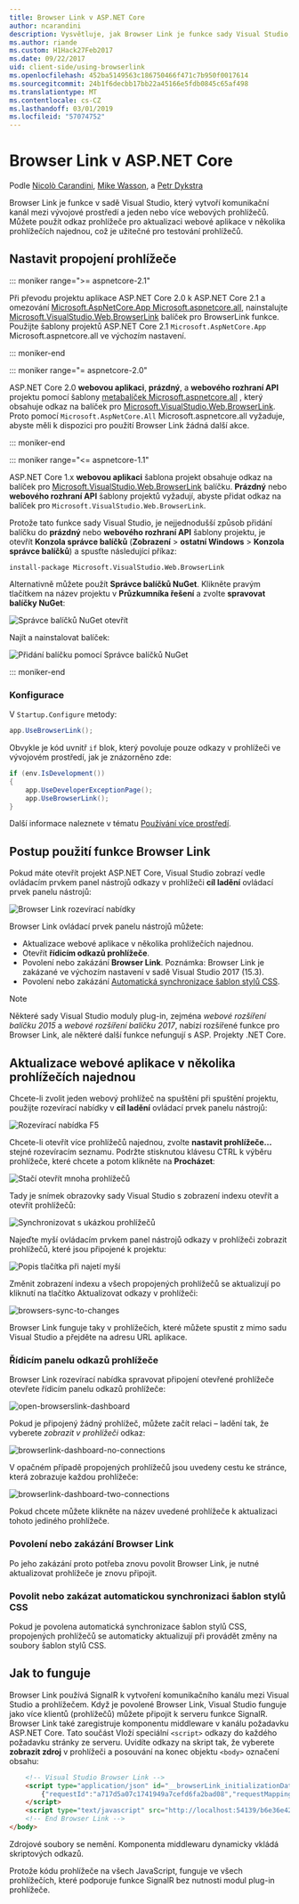 ```yaml
---
title: Browser Link v ASP.NET Core
author: ncarandini
description: Vysvětluje, jak Browser Link je funkce sady Visual Studio, který odkazuje vývojového prostředí pomocí jednoho nebo více webových prohlížečů.
ms.author: riande
ms.custom: H1Hack27Feb2017
ms.date: 09/22/2017
uid: client-side/using-browserlink
ms.openlocfilehash: 452ba5149563c186750466f471c7b950f0017614
ms.sourcegitcommit: 24b1f6decbb17bb22a45166e5fdb0845c65af498
ms.translationtype: MT
ms.contentlocale: cs-CZ
ms.lasthandoff: 03/01/2019
ms.locfileid: "57074752"
---
```

# <a name="browser-link-in-aspnet-core"></a>Browser Link v ASP.NET Core

Podle [Nicolò Carandini](https://github.com/ncarandini), [Mike Wasson](https://github.com/MikeWasson), a [Petr Dykstra](https://github.com/tdykstra)

Browser Link je funkce v sadě Visual Studio, který vytvoří komunikační kanál mezi vývojové prostředí a jeden nebo více webových prohlížečů. Můžete použít odkaz prohlížeče pro aktualizaci webové aplikace v několika prohlížečích najednou, což je užitečné pro testování prohlížečů.

## <a name="browser-link-setup"></a>Nastavit propojení prohlížeče

::: moniker range=">= aspnetcore-2.1"

Při převodu projektu aplikace ASP.NET Core 2.0 k ASP.NET Core 2.1 a omezování [Microsoft.AspNetCore.App Microsoft.aspnetcore.all](xref:fundamentals/metapackage-app), nainstalujte [Microsoft.VisualStudio.Web.BrowserLink](https://www.nuget.org/packages/Microsoft.VisualStudio.Web.BrowserLink/) balíček pro BrowserLink funkce. Použijte šablony projektů ASP.NET Core 2.1 `Microsoft.AspNetCore.App` Microsoft.aspnetcore.all ve výchozím nastavení.

::: moniker-end

::: moniker range="= aspnetcore-2.0"

ASP.NET Core 2.0 **webovou aplikaci**, **prázdný**, a **webového rozhraní API** projektu pomocí šablony [metabalíček Microsoft.aspnetcore.all](xref:fundamentals/metapackage) , který obsahuje odkaz na balíček pro [Microsoft.VisualStudio.Web.BrowserLink](https://www.nuget.org/packages/Microsoft.VisualStudio.Web.BrowserLink/). Proto pomocí `Microsoft.AspNetCore.All` Microsoft.aspnetcore.all vyžaduje, abyste měli k dispozici pro použití Browser Link žádná další akce.

::: moniker-end

::: moniker range="<= aspnetcore-1.1"

ASP.NET Core 1.x **webovou aplikaci** šablona projekt obsahuje odkaz na balíček pro [Microsoft.VisualStudio.Web.BrowserLink](https://www.nuget.org/packages/Microsoft.VisualStudio.Web.BrowserLink/) balíčku. **Prázdný** nebo **webového rozhraní API** šablony projektů vyžadují, abyste přidat odkaz na balíček pro `Microsoft.VisualStudio.Web.BrowserLink`.

Protože tato funkce sady Visual Studio, je nejjednodušší způsob přidání balíčku do **prázdný** nebo **webového rozhraní API** šablony projektu, je otevřít **Konzola správce balíčků** (**Zobrazení** > **ostatní Windows** > **Konzola správce balíčků**) a spusťte následující příkaz:

```console
install-package Microsoft.VisualStudio.Web.BrowserLink
```

Alternativně můžete použít **Správce balíčků NuGet**. Klikněte pravým tlačítkem na název projektu v **Průzkumníka řešení** a zvolte **spravovat balíčky NuGet**:

![Správce balíčků NuGet otevřít](using-browserlink/_static/open-nuget-package-manager.png)

Najít a nainstalovat balíček:

![Přidání balíčku pomocí Správce balíčků NuGet](using-browserlink/_static/add-package-with-nuget-package-manager.png)

::: moniker-end

### <a name="configuration"></a>Konfigurace

V `Startup.Configure` metody:

```csharp
app.UseBrowserLink();
```

Obvykle je kód uvnitř `if` blok, který povoluje pouze odkazy v prohlížeči ve vývojovém prostředí, jak je znázorněno zde:

```csharp
if (env.IsDevelopment())
{
    app.UseDeveloperExceptionPage();
    app.UseBrowserLink();
}
```

Další informace naleznete v tématu [Používání více prostředí](xref:fundamentals/environments).

## <a name="how-to-use-browser-link"></a>Postup použití funkce Browser Link

Pokud máte otevřít projekt ASP.NET Core, Visual Studio zobrazí vedle ovládacím prvkem panel nástrojů odkazy v prohlížeči **cíl ladění** ovládací prvek panelu nástrojů:

![Browser Link rozevírací nabídky](using-browserlink/_static/browserLink-dropdown-menu.png)

Browser Link ovládací prvek panelu nástrojů můžete:

* Aktualizace webové aplikace v několika prohlížečích najednou.
* Otevřít **řídicím odkazů prohlížeče**.
* Povolení nebo zakázání **Browser Link**. Poznámka: Browser Link je zakázané ve výchozím nastavení v sadě Visual Studio 2017 (15.3).
* Povolení nebo zakázání [Automatická synchronizace šablon stylů CSS](#enable-or-disable-css-auto-sync).

> [!NOTE]
> Některé sady Visual Studio moduly plug-in, zejména *webové rozšíření balíčku 2015* a *webové rozšíření balíčku 2017*, nabízí rozšířené funkce pro Browser Link, ale některé další funkce nefungují s ASP. Projekty .NET Core.

## <a name="refresh-the-web-app-in-several-browsers-at-once"></a>Aktualizace webové aplikace v několika prohlížečích najednou

Chcete-li zvolit jeden webový prohlížeč na spuštění při spuštění projektu, použijte rozevírací nabídky v **cíl ladění** ovládací prvek panelu nástrojů:

![Rozevírací nabídka F5](using-browserlink/_static/debug-target-dropdown-menu.png)

Chcete-li otevřít více prohlížečů najednou, zvolte **nastavit prohlížeče...**  stejné rozevíracím seznamu. Podržte stisknutou klávesu CTRL k výběru prohlížeče, které chcete a potom klikněte na **Procházet**:

![Stačí otevřít mnoha prohlížečů](using-browserlink/_static/open-many-browsers-at-once.png)

Tady je snímek obrazovky sady Visual Studio s zobrazení indexu otevřít a otevřít prohlížečů:

![Synchronizovat s ukázkou prohlížečů](using-browserlink/_static/sync-with-two-browsers-example.png)

Najeďte myší ovládacím prvkem panel nástrojů odkazy v prohlížeči zobrazit prohlížečů, které jsou připojené k projektu:

![Popis tlačítka při najetí myší](using-browserlink/_static/hoover-tip.png)

Změnit zobrazení indexu a všech propojených prohlížečů se aktualizují po kliknutí na tlačítko Aktualizovat odkazy v prohlížeči:

![browsers-sync-to-changes](using-browserlink/_static/browsers-sync-to-changes.png)

Browser Link funguje taky v prohlížečích, které můžete spustit z mimo sadu Visual Studio a přejděte na adresu URL aplikace.

### <a name="the-browser-link-dashboard"></a>Řídicím panelu odkazů prohlížeče

Browser Link rozevírací nabídka spravovat připojení otevřené prohlížeče otevřete řídicím panelu odkazů prohlížeče:

![open-browserslink-dashboard](using-browserlink/_static/open-browserlink-dashboard.png)

Pokud je připojený žádný prohlížeč, můžete začít relaci – ladění tak, že vyberete *zobrazit v prohlížeči* odkaz:

![browserlink-dashboard-no-connections](using-browserlink/_static/browserlink-dashboard-no-connections.png)

V opačném případě propojených prohlížečů jsou uvedeny cestu ke stránce, která zobrazuje každou prohlížeče:

![browserlink-dashboard-two-connections](using-browserlink/_static/browserlink-dashboard-two-connections.png)

Pokud chcete můžete klikněte na název uvedené prohlížeče k aktualizaci tohoto jediného prohlížeče.

### <a name="enable-or-disable-browser-link"></a>Povolení nebo zakázání Browser Link

Po jeho zakázání proto potřeba znovu povolit Browser Link, je nutné aktualizovat prohlížeče je znovu připojit.

### <a name="enable-or-disable-css-auto-sync"></a>Povolit nebo zakázat automatickou synchronizaci šablon stylů CSS

Pokud je povolena automatická synchronizace šablon stylů CSS, propojených prohlížečů se automaticky aktualizují při provádět změny na soubory šablon stylů CSS.

## <a name="how-it-works"></a>Jak to funguje

Browser Link používá SignalR k vytvoření komunikačního kanálu mezi Visual Studio a prohlížečem. Když je povolené Browser Link, Visual Studio funguje jako více klientů (prohlížečů) můžete připojit k serveru funkce SignalR. Browser Link také zaregistruje komponentu middleware v kanálu požadavku ASP.NET Core. Tato součást Vloží speciální `<script>` odkazy do každého požadavku stránky ze serveru. Uvidíte odkazy na skript tak, že vyberete **zobrazit zdroj** v prohlížeči a posouvání na konec objektu `<body>` označení obsahu:

```html
    <!-- Visual Studio Browser Link -->
    <script type="application/json" id="__browserLink_initializationData">
        {"requestId":"a717d5a07c1741949a7cefd6fa2bad08","requestMappingFromServer":false}
    </script>
    <script type="text/javascript" src="http://localhost:54139/b6e36e429d034f578ebccd6a79bf19bf/browserLink" async="async"></script>
    <!-- End Browser Link -->
</body>
```

Zdrojové soubory se nemění. Komponenta middlewaru dynamicky vkládá skriptových odkazů.

Protože kódu prohlížeče na všech JavaScript, funguje ve všech prohlížečích, které podporuje funkce SignalR bez nutnosti modul plug-in prohlížeče.
